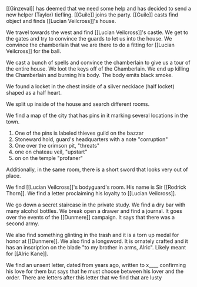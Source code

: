 [[Ginzeval]] has deemed that we need some help and has decided to send a new helper (Taylor) tiefling. [[Guile]] joins the party. [[Guile]] casts find object and finds [[Lucian Veilcross]]'s house.

We travel towards the west and find [[Lucian Veilcross]]'s castle. We get to the gates and try to convince the guards to let us into the house. We convince the chamberlain that we are there to do a fitting for [[Lucian Veilcross]] for the ball.

We cast a bunch of spells and convince the chamberlain to give us a tour of the entire house.  We loot the keys off of the Chamberlain. We end up killing the Chamberlain and burning his body. The body emits black smoke.

We found a locket in the chest inside of a silver necklace (half locket) shaped as a half heart. 

We split up inside of the house and search different rooms.

We find a map of the city that has pins in it marking several locations in the town.
1. One of the pins is labeled thieves guild on the bazzar
2. Stoneward hold, guard's headquarters with a note "corruption"
3. One over the crimson pit, "threats"
4. one on chateau veil, "upstart"
5. on on the temple "profaner"

Additionally, in the same room, there is a short sword that looks very out of place.

We find [[Lucian Veilcross]]'s bodyguard's room. His name is Sir [[Rodrick Thorn]]. We find a letter proclaiming his loyalty to [[Lucian Veilcross]].

We go down a secret staircase in the private study. We find a dry bar with many alcohol bottles. We break open a drawer and find a journal. It goes over the events of the [[Dunmere]] campaign. It says that there was a second army.

We also find something glinting in the trash and it is a torn up medal for honor at [[Dunmere]]. We also find a longsword. It is ornately crafted and it has an inscription on the blade "to my brother in arms, Alric". Likely meant for [[Alric Kane]].

We find an unsent letter, dated from years ago, written to x____ confirming his love for them but says that he must choose between his lover and the order. There are letters after this letter that we find that are lusty 